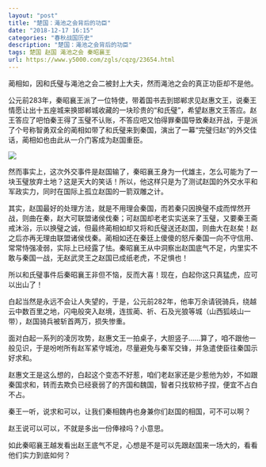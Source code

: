 ```yaml
---
layout: "post"
title: "楚国：渑池之会背后的功臣"
date: "2018-12-17 16:15"
categories: "春秋战国历史"
description: "楚国：渑池之会背后的功臣"
tags: 楚国 赵国 渑池之会 秦昭襄王
url: https://www.y5000.com/zgls/cqzg/23654.html
---
```






蔺相如，因和氏璧与渑池之会二被封上大夫，然而渑池之会的真正功臣却不是他。

公元前283年，秦昭襄王派了一位特使，带着国书去到邯郸求见赵惠文王，说秦王情愿让出十五座城来换邯郸城收藏的一块珍贵的“和氏璧”，希望赵惠文王答应。赵王答应了吧怕秦王得了玉璧不认账，不答应吧又怕得罪秦国导致秦赵开战，于是派了个号称智勇双全的蔺相如带了和氏璧来到秦国，演出了一幕“完璧归赵”的外交佳话，蔺相如也由此从一介门客成为赵国重臣。

![](https://img.y5000.com/uploads/allimg/170710/1356226222-0.jpg)

然而事实上，这次外交事件是赵国输了，秦昭襄王身为一代雄主，怎么可能为了一块玉璧放弃土地？这是天大的笑话！所以，他这样只是为了测试赵国的外交水平和军政实力，同时在国际上孤立赵国的一箭双雕之计。

其实，赵国最好的处理方法，就是不用理会秦国，而若秦只因换璧不成而悍然开战，则曲在秦，赵大可联盟诸侯伐秦；可赵国却老老实实送来了玉璧，又要秦王斋戒沐浴，示以换璧之诚，但最终蔺相如却又将和氏璧送还赵国，则曲大在赵矣！赵之后亦再无理由联盟诸侯伐秦。蔺相如还在秦廷上傻傻的怒斥秦国一向不守信用、常常恃强凌弱，实际上已经露了怯。秦昭襄王从中洞察出赵国底气不足，内里实不敢与秦国一战，无赵武灵王之赵国已成纸老虎，不足惧也！

所以和氏璧事件后秦昭襄王非但不恼，反而大喜！现在，白起你这只真猛虎，应可以出山了！

白起当然是永远不会让人失望的，于是，公元前282年，他率万余请锐骑兵，绕越云中数百里之地，闪电般突入赵境，连拔蔺、祈、石及光狼等城（山西狐岐山一带），赵国骑兵被斩首两万，损失惨重。

面对白起一系列的凌厉攻势，赵惠文王一拍桌子，大胆竖子……算了，咱不跟他一般见识，于是吩咐所有赵军紧守城池，尽量避免与秦军交锋，并急遣使臣往秦国示好求和。

赵惠文王是这么想的，白起这个变态不好惹，咱们老赵家还是少惹他为妙，不如跟秦国求和，转而去欺负已经衰弱了的齐国和魏国，智者只找软柿子捏，便宜不占白不占。

秦王一听，说求和可以，让我们秦相魏冉也身兼你们赵国的相国，可不可以啊？

赵王说可以可以，不就是多出一份俸禄吗？小意思。

如此秦昭襄王越发看出赵王底气不足，心想是不是可以先跟赵国来一场大的，看看他们实力到底如何？
